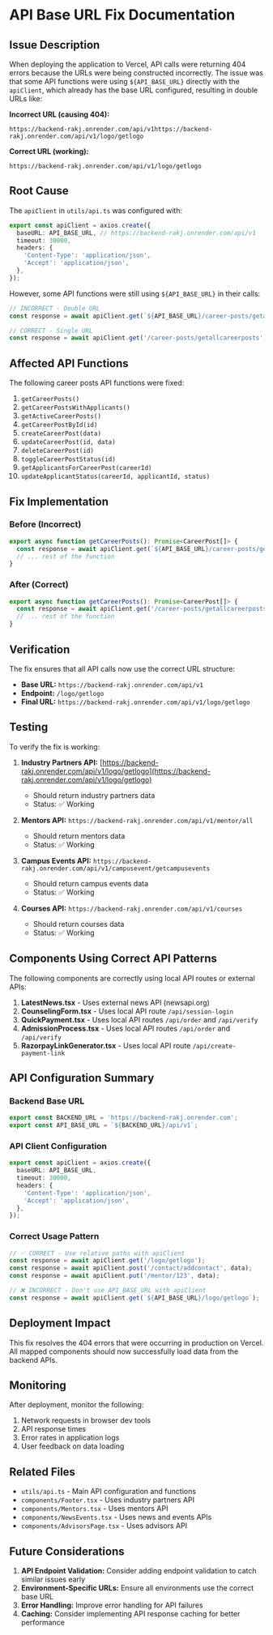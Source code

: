 # API Base URL Fix Documentation

## Issue Description

When deploying the application to Vercel, API calls were returning 404 errors because the URLs were being constructed incorrectly. The issue was that some API functions were using `${API_BASE_URL}` directly with the `apiClient`, which already has the base URL configured, resulting in double URLs like:

**Incorrect URL (causing 404):**
```
https://backend-rakj.onrender.com/api/v1https://backend-rakj.onrender.com/api/v1/logo/getlogo
```

**Correct URL (working):**
```
https://backend-rakj.onrender.com/api/v1/logo/getlogo
```

## Root Cause

The `apiClient` in `utils/api.ts` was configured with:
```typescript
export const apiClient = axios.create({
  baseURL: API_BASE_URL, // https://backend-rakj.onrender.com/api/v1
  timeout: 30000,
  headers: {
    'Content-Type': 'application/json',
    'Accept': 'application/json',
  },
});
```

However, some API functions were still using `${API_BASE_URL}` in their calls:
```typescript
// INCORRECT - Double URL
const response = await apiClient.get(`${API_BASE_URL}/career-posts/getallcareerposts`);

// CORRECT - Single URL
const response = await apiClient.get('/career-posts/getallcareerposts');
```

## Affected API Functions

The following career posts API functions were fixed:

1. `getCareerPosts()`
2. `getCareerPostsWithApplicants()`
3. `getActiveCareerPosts()`
4. `getCareerPostById(id)`
5. `createCareerPost(data)`
6. `updateCareerPost(id, data)`
7. `deleteCareerPost(id)`
8. `toggleCareerPostStatus(id)`
9. `getApplicantsForCareerPost(careerId)`
10. `updateApplicantStatus(careerId, applicantId, status)`

## Fix Implementation

### Before (Incorrect)
```typescript
export async function getCareerPosts(): Promise<CareerPost[]> {
  const response = await apiClient.get(`${API_BASE_URL}/career-posts/getallcareerposts`);
  // ... rest of the function
}
```

### After (Correct)
```typescript
export async function getCareerPosts(): Promise<CareerPost[]> {
  const response = await apiClient.get('/career-posts/getallcareerposts');
  // ... rest of the function
}
```

## Verification

The fix ensures that all API calls now use the correct URL structure:

- **Base URL:** `https://backend-rakj.onrender.com/api/v1`
- **Endpoint:** `/logo/getlogo`
- **Final URL:** `https://backend-rakj.onrender.com/api/v1/logo/getlogo`

## Testing

To verify the fix is working:

1. **Industry Partners API:** [https://backend-rakj.onrender.com/api/v1/logo/getlogo](https://backend-rakj.onrender.com/api/v1/logo/getlogo)
   - Should return industry partners data
   - Status: ✅ Working

2. **Mentors API:** `https://backend-rakj.onrender.com/api/v1/mentor/all`
   - Should return mentors data
   - Status: ✅ Working

3. **Campus Events API:** `https://backend-rakj.onrender.com/api/v1/campusevent/getcampusevents`
   - Should return campus events data
   - Status: ✅ Working

4. **Courses API:** `https://backend-rakj.onrender.com/api/v1/courses`
   - Should return courses data
   - Status: ✅ Working

## Components Using Correct API Patterns

The following components are correctly using local API routes or external APIs:

1. **LatestNews.tsx** - Uses external news API (newsapi.org)
2. **CounselingForm.tsx** - Uses local API route `/api/session-login`
3. **QuickPayment.tsx** - Uses local API routes `/api/order` and `/api/verify`
4. **AdmissionProcess.tsx** - Uses local API routes `/api/order` and `/api/verify`
5. **RazorpayLinkGenerator.tsx** - Uses local API route `/api/create-payment-link`

## API Configuration Summary

### Backend Base URL
```typescript
export const BACKEND_URL = 'https://backend-rakj.onrender.com';
export const API_BASE_URL = `${BACKEND_URL}/api/v1`;
```

### API Client Configuration
```typescript
export const apiClient = axios.create({
  baseURL: API_BASE_URL,
  timeout: 30000,
  headers: {
    'Content-Type': 'application/json',
    'Accept': 'application/json',
  },
});
```

### Correct Usage Pattern
```typescript
// ✅ CORRECT - Use relative paths with apiClient
const response = await apiClient.get('/logo/getlogo');
const response = await apiClient.post('/contact/addcontact', data);
const response = await apiClient.put('/mentor/123', data);

// ❌ INCORRECT - Don't use API_BASE_URL with apiClient
const response = await apiClient.get(`${API_BASE_URL}/logo/getlogo`);
```

## Deployment Impact

This fix resolves the 404 errors that were occurring in production on Vercel. All mapped components should now successfully load data from the backend APIs.

## Monitoring

After deployment, monitor the following:
1. Network requests in browser dev tools
2. API response times
3. Error rates in application logs
4. User feedback on data loading

## Related Files

- `utils/api.ts` - Main API configuration and functions
- `components/Footer.tsx` - Uses industry partners API
- `components/Mentors.tsx` - Uses mentors API
- `components/NewsEvents.tsx` - Uses news and events APIs
- `components/AdvisorsPage.tsx` - Uses advisors API

## Future Considerations

1. **API Endpoint Validation:** Consider adding endpoint validation to catch similar issues early
2. **Environment-Specific URLs:** Ensure all environments use the correct base URL
3. **Error Handling:** Improve error handling for API failures
4. **Caching:** Consider implementing API response caching for better performance 